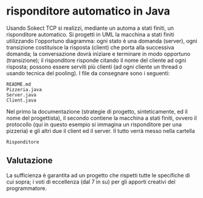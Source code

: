 # risponditore automatico in Java
Usando Sokect TCP si realizzi, mediante un automa a stati finiti, un risponditore automatico. Si progetti in UML la macchina a stati finiti utilizzando l'opportuno diagramma: ogni stato è una domanda (server), ogni transizione costituisce la risposta (client) che porta alla successiva domanda; la conversazione dovrà iniziare e terminare in modo opportuno (transizione); il risponditore risponde citando il nome del cliente ad ogni risposta; possono essere serviti più clienti (ad ogni cliente un thread o usando tecnica del pooling). I file da consegnare sono i seguenti:
```
README.md
Pizzeria.java
Server.java
Client.java
```
Nel primo la documentazione (strategie di progetto, sinteticamente, ed il nome del progettista), il secondo contiene la macchina a stati finiti, ovvero il protocollo (qui in questo esempio si immagina un risponditore per una pizzeria) e gli altri due il client ed il server. Il tutto verrà messo nella cartella
```
Risponditore
````

## Valutazione

La sufficienza è garantita ad un progetto che rispetti tutte le specifiche di cui sopra; i voti di eccellenza (dal 7 in su) per gli apporti creativi del programmatore.
